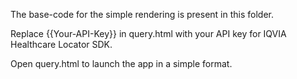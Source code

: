 The base-code for the simple rendering is present in this folder. 

Replace {{Your-API-Key}} in query.html with your API key for IQVIA Healthcare Locator SDK.

Open query.html to launch the app in a simple format. 

